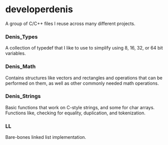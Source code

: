 # developerdenis
A group of C/C++ files I reuse across many different projects.

### Denis_Types
A collection of typedef that I like to use to simplify using 8, 16, 32, or 64 bit variables.

### Denis_Math
Contains structures like vectors and rectangles and operations that can be performed on them, as well as other commonly needed math operations.

### Denis_Strings
Basic functions that work on C-style strings, and some for char arrays. Functions like, checking for equality, duplication, and tokenization.

### LL
Bare-bones linked list implementation.
